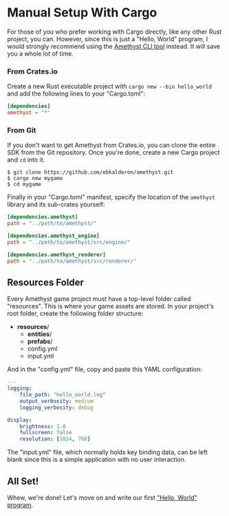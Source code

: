 # Manual Setup With Cargo

For those of you who prefer working with Cargo directly, like any other Rust
project, you can. However, since this is just a "Hello, World" program, I would
strongly recommend using the [Amethyst CLI tool][as] instead. It will save you
a whole lot of time.

[as]: ./getting_started/automatic_setup.html

### From Crates.io

Create a new Rust executable project with `cargo new --bin hello_world` and add
the following lines to your "Cargo.toml":

```toml
[dependencies]
amethyst = "*"
```

### From Git

If you don't want to get Amethyst from Crates.io, you can clone the entire SDK
from the Git repository. Once you're done, create a new Cargo project and `cd`
into it.

```
$ git clone https://github.com/ebkalderon/amethyst.git
$ cargo new mygame
$ cd mygame
```

Finally in your "Cargo.toml" manifest, specify the location of the `amethyst`
library and its sub-crates yourself:

```toml
[dependencies.amethyst]
path = "../path/to/amethyst/"

[dependencies.amethyst_engine]
path = "../path/to/amethyst/src/engine/"

[dependencies.amethyst_renderer]
path = "../path/to/amethyst/src/renderer/"
```

## Resources Folder

Every Amethyst game project must have a top-level folder called "resources".
This is where your game assets are stored. In your project's root folder, create
the following folder structure:

* **resources**/
  * **entities**/
  * **prefabs**/
  * config.yml
  * input.yml

And in the "config.yml" file, copy and paste this YAML configuration:

```yaml
---
logging:
    file_path: "hello_world.log"
    output_verbosity: medium
    logging_verbosity: debug 

display:
    brightness: 1.0
    fullscreen: false
    resolution: [1024, 768]
```

The "input.yml" file, which normally holds key binding data, can be left blank
since this is a simple application with no user interaction.

## All Set!

Whew, we're done! Let's move on and write our first
["Hello, World" program][hw].

[hw]: ./getting_started/hello_world.html
